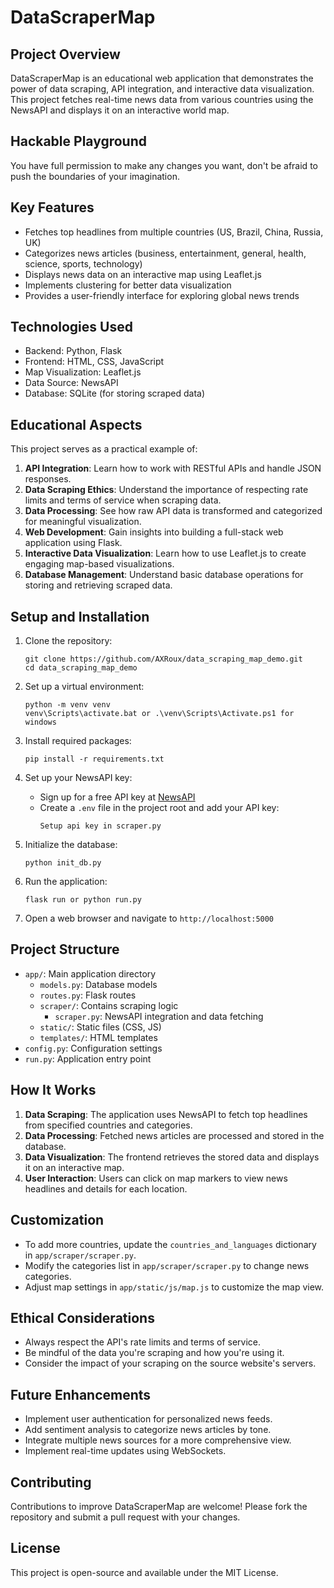 # DataScraperMap

## Project Overview

DataScraperMap is an educational web application that demonstrates the power of data scraping, API integration, and interactive data visualization. This project fetches real-time news data from various countries using the NewsAPI and displays it on an interactive world map.

## Hackable Playground

You have full permission to make any changes you want, don't be afraid to push the boundaries of your imagination.

## Key Features

- Fetches top headlines from multiple countries (US, Brazil, China, Russia, UK)
- Categorizes news articles (business, entertainment, general, health, science, sports, technology)
- Displays news data on an interactive map using Leaflet.js
- Implements clustering for better data visualization
- Provides a user-friendly interface for exploring global news trends

## Technologies Used

- Backend: Python, Flask
- Frontend: HTML, CSS, JavaScript
- Map Visualization: Leaflet.js
- Data Source: NewsAPI
- Database: SQLite (for storing scraped data)

## Educational Aspects

This project serves as a practical example of:

1. **API Integration**: Learn how to work with RESTful APIs and handle JSON responses.
2. **Data Scraping Ethics**: Understand the importance of respecting rate limits and terms of service when scraping data.
3. **Data Processing**: See how raw API data is transformed and categorized for meaningful visualization.
4. **Web Development**: Gain insights into building a full-stack web application using Flask.
5. **Interactive Data Visualization**: Learn how to use Leaflet.js to create engaging map-based visualizations.
6. **Database Management**: Understand basic database operations for storing and retrieving scraped data.

## Setup and Installation

1. Clone the repository:
   ```
   git clone https://github.com/AXRoux/data_scraping_map_demo.git
   cd data_scraping_map_demo
   ```

2. Set up a virtual environment:
   ```
   python -m venv venv
   venv\Scripts\activate.bat or .\venv\Scripts\Activate.ps1 for windows
   ```

3. Install required packages:
   ```
   pip install -r requirements.txt
   ```

4. Set up your NewsAPI key:
   - Sign up for a free API key at [NewsAPI](https://newsapi.org/)
   - Create a `.env` file in the project root and add your API key:
     ```
     Setup api key in scraper.py
     ```

5. Initialize the database:
   ```
   python init_db.py
   ```

6. Run the application:
   ```
   flask run or python run.py
   ```

7. Open a web browser and navigate to `http://localhost:5000`

## Project Structure

- `app/`: Main application directory
  - `models.py`: Database models
  - `routes.py`: Flask routes
  - `scraper/`: Contains scraping logic
    - `scraper.py`: NewsAPI integration and data fetching
  - `static/`: Static files (CSS, JS)
  - `templates/`: HTML templates
- `config.py`: Configuration settings
- `run.py`: Application entry point

## How It Works

1. **Data Scraping**: The application uses NewsAPI to fetch top headlines from specified countries and categories.
2. **Data Processing**: Fetched news articles are processed and stored in the database.
3. **Data Visualization**: The frontend retrieves the stored data and displays it on an interactive map.
4. **User Interaction**: Users can click on map markers to view news headlines and details for each location.

## Customization

- To add more countries, update the `countries_and_languages` dictionary in `app/scraper/scraper.py`.
- Modify the categories list in `app/scraper/scraper.py` to change news categories.
- Adjust map settings in `app/static/js/map.js` to customize the map view.

## Ethical Considerations

- Always respect the API's rate limits and terms of service.
- Be mindful of the data you're scraping and how you're using it.
- Consider the impact of your scraping on the source website's servers.

## Future Enhancements

- Implement user authentication for personalized news feeds.
- Add sentiment analysis to categorize news articles by tone.
- Integrate multiple news sources for a more comprehensive view.
- Implement real-time updates using WebSockets.

## Contributing

Contributions to improve DataScraperMap are welcome! Please fork the repository and submit a pull request with your changes.

## License

This project is open-source and available under the MIT License.
